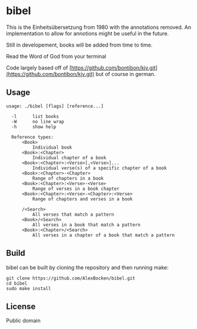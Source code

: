 # bibel

This is the Einheitsübersetzung from 1980 with the annotations removed. An implementation to allow for annotions might be useful in the future.

Still in developement, books will be added from time to time.

Read the Word of God from your terminal

Code largely based off of [https://github.com/bontibon/kjv.git](https://github.com/bontibon/kjv.git) but of course in german.


## Usage

    usage: ./bibel [flags] [reference...]

      -l      list books
      -W      no line wrap
      -h      show help

      Reference types:
          <Book>
              Individual book
          <Book>:<Chapter>
              Individual chapter of a book
          <Book>:<Chapter>:<Verse>[,<Verse>]...
              Individual verse(s) of a specific chapter of a book
          <Book>:<Chapter>-<Chapter>
              Range of chapters in a book
          <Book>:<Chapter>:<Verse>-<Verse>
              Range of verses in a book chapter
          <Book>:<Chapter>:<Verse>-<Chapter>:<Verse>
              Range of chapters and verses in a book

          /<Search>
              All verses that match a pattern
          <Book>/<Search>
              All verses in a book that match a pattern
          <Book>:<Chapter>/<Search>
              All verses in a chapter of a book that match a pattern

## Build

bibel can be built by cloning the repository and then running make:

    git clone https://github.com/AlexBocken/bibel.git
    cd bibel
    sudo make install

## License

Public domain
